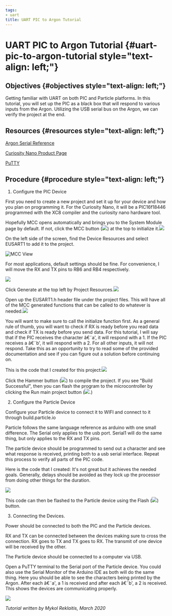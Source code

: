 ```yaml
---
tags:
- uart
title: UART PIC to Argon Tutorial
---
```


# UART PIC to Argon Tutorial {#uart-pic-to-argon-tutorial style="text-align: left;"}

## Objectives {#objectives style="text-align: left;"}

Getting familiar with UART on both PIC and Particle platforms. In this tutorial, you will set up the PIC as a black box that will respond to various inputs from the Argon. Utilizing the USB serial bus on the Argon, we can verify the project at the end.

## Resources {#resources style="text-align: left;"}

[Argon Serial Reference](https://draft.blogger.com/#)

[Curiosity Nano Product Page](https://draft.blogger.com/#)

[PuTTY](https://draft.blogger.com/#)

## Procedure {#procedure style="text-align: left;"}

1.  Configure the PIC Device

First you need to create a new project and set it up for your device and how you plan on programming it. For the Curiosity Nano, it will be a PIC16f18446 programmed with the XC8 compiler and the curiosity nano hardware tool.

Hopefully MCC opens automatically and brings you to the System Module page by default. If not, click the MCC button (![](/figures/figure_010.png)) at the top to initialize it.![](/figures/figure_011.png)

On the left side of the screen, find the Device Resources and select EUSART1 to add it to the project.

![MCC View](/figures/figure_012.png)

For most applications, default settings should be fine. For convenience, I will move the RX and TX pins to RB6 and RB4 respectively.

![](/figures/figure_013.png)

Click Generate at the top left by Project Resources.![](/figures/figure_014.png)

Open up the EUSART1.h header file under the project files. This will have all of the MCC generated functions that can be called to do whatever is needed.![](/figures/figure_015.png)

You will want to make sure to call the initialize function first. As a general rule of thumb, you will want to check if RX is ready before you read data and check if TX is ready before you send data. For this tutorial, I will say that if the PIC receives the character â€˜a', it will respond with a 1. If the PIC receives a â€˜b', it will respond with a 2. For all other inputs, it will not respond. Take this as an opportunity to try to read some of the provided documentation and see if you can figure out a solution before continuing on.

This is the code that I created for this project:![](/figures/figure_016.png)

Click the Hammer button (![](/figures/figure_017.png)) to compile the project. If you see "Build Successful", then you can flash the program to the microcontroller by clicking the Run main project button (![](/figures/figure_018.png).)

2.  Configure the Particle Device

Configure your Particle device to connect it to WIFI and connect to it through build.particle.io

Particle follows the same language reference as arduino with one small difference. The Serial only applies to the usb port. Serial1 will do the same thing, but only applies to the RX and TX pins.

The particle device should be programmed to send out a character and see what response is received, printing both to a usb serial interface. Repeat this process to verify all parts of the PIC code.

Here is the code that I created: It's not great but it achieves the needed goals. Generally, delays should be avoided as they lock up the processor from doing other things for the duration.

![](/figures/figure_019.png)

This code can then be flashed to the Particle device using the Flash (![](/figures/figure_020.png)) button.

3.  Connecting the Devices.

Power should be connected to both the PIC and the Particle devices.

RX and TX can be connected between the devices making sure to cross the connection. RX goes to TX and TX goes to RX. The transmit of one device will be received by the other.

The Particle device should be connected to a computer via USB.

Open a PuTTY terminal to the Serial port of the Particle device. You could also use the Serial Monitor of the Arduino IDE as both will do the same thing. Here you should be able to see the characters being printed by the Argon. After each â€˜a', a 1 is received and after each â€˜b', a 2 is received. This shows the devices are communicating properly.

![](/figures/figure_021.png)

_Tutorial written by Mykol Reklaitis, March 2020_
